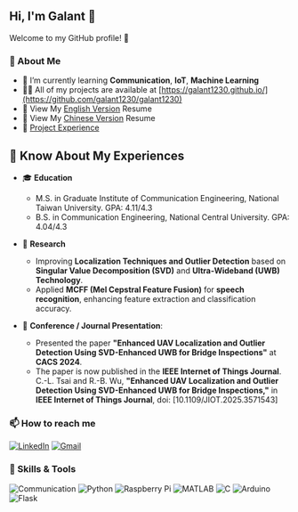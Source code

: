 ## Hi, I'm Galant 👋

Welcome to my GitHub profile! 🚀

### 🌱 About Me
- 🌱 I’m currently learning  **Communication**, **IoT**, **Machine Learning**
- 👨‍💻 All of my projects are available at [https://galant1230.github.io/](https://github.com/galant1230/galant1230)
- 📄 View My [English Version](https://drive.google.com/file/d/1ft_h4xjztsIXVExb77B9bQqZ9DP69Rm2/view?usp=sharing) Resume
- 📄 View My  [Chinese Version](https://drive.google.com/file/d/1CrxIAaMUSr7oSl_aB92EgxxWcLq1VVfJ/view?usp=sharing) Resume
- 📄 [Project Experience](https://drive.google.com/file/d/16oZIaVD6EjS1iU_IwpuCL5W57uLKKUGj/view?usp=sharing)

## 📄 Know About My Experiences
- 🎓 **Education**  
  - M.S. in Graduate Institute of Communication Engineering, National Taiwan University. GPA: 4.11/4.3
  - B.S. in Communication Engineering, National Central University. GPA: 4.04/4.3

- 🔬 **Research**  
  - Improving **Localization Techniques and Outlier Detection** based on **Singular Value Decomposition
    (SVD)** and **Ultra-Wideband (UWB) Technology**. 
  - Applied **MCFF (Mel Cepstral Feature Fusion)** for **speech recognition**, enhancing feature
    extraction and classification accuracy. 

- 🎤 **Conference / Journal Presentation**:
  - Presented the paper **"Enhanced UAV Localization and Outlier Detection Using SVD-Enhanced UWB for Bridge Inspections"** at **CACS 2024**.
  - The paper is now published in the **IEEE Internet of Things Journal**.  
    C.-L. Tsai and R.-B. Wu, **"Enhanced UAV Localization and Outlier Detection Using SVD-Enhanced UWB for Bridge Inspections,"** in **IEEE Internet of Things Journal**, doi: [10.1109/JIOT.2025.3571543]


### 📫 How to reach me
[![LinkedIn](https://img.shields.io/badge/-LinkedIn-blue?logo=linkedin)](https://www.linkedin.com/in/galant-tsai-0488ab1b6/)
[![Gmail](https://img.shields.io/badge/-Gmail-D14836?logo=gmail&logoColor=white)](galant4456@gmail.com)


### 🔧 Skills & Tools
![Communication](https://img.shields.io/badge/-Communication-blue?style=flat-square)
![Python](https://img.shields.io/badge/-Python-3776AB?logo=python&logoColor=white)
![Raspberry Pi](https://img.shields.io/badge/-Raspberry%20Pi-C51A4A?logo=raspberrypi&logoColor=white)
![MATLAB](https://img.shields.io/badge/-MATLAB-0076A8?logo=mathworks&logoColor=white)
![C](https://img.shields.io/badge/-C-A8B9CC?logo=c&logoColor=white)
![Arduino](https://img.shields.io/badge/-Arduino-00979D?logo=arduino&logoColor=white)
![Flask](https://img.shields.io/badge/-Flask-000000?logo=flask&logoColor=white)


